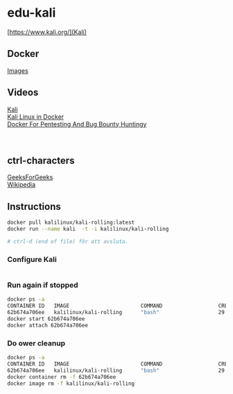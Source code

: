 # edu-kali

[https://www.kali.org/](Kali)

## Docker

[Images](https://www.kali.org/docs/containers/official-kalilinux-docker-images/)

## Videos

[Kali](https://www.youtube.com/watch?v=lZAoFs75_cs)  
[Kali Linux in Docker](https://www.youtube.com/watch?v=JGgu8jVTejk)  
[Docker For Pentesting And Bug Bounty Huntingy](https://www.youtube.com/watch?v=5G6tA8Q9AuQ)  
[]()  
[]()  
[]()  

## ctrl-characters
[GeeksForGeeks](https://www.geeksforgeeks.org/control-characters/)  
[Wikipedia](https://en.wikipedia.org/wiki/Control_character)  

## Instructions

```bash
docker pull kalilinux/kali-rolling:latest
docker run --name kali  -t -i kalilinux/kali-rolling

# ctrl-d (end of file) för att avsluta.
````

### Configure Kali

```bash

```

### Run again if stopped
```bash
docker ps -a
CONTAINER ID   IMAGE                       COMMAND                  CREATED          STATUS                      
62b674a706ee   kalilinux/kali-rolling      "bash"                   29 minutes ago   Exited (0) 3 minutes ago
docker start 62b674a706ee 
docker attach 62b674a706ee
```

### Do ower cleanup

```bash
docker ps -a
CONTAINER ID   IMAGE                       COMMAND                  CREATED          STATUS                      
62b674a706ee   kalilinux/kali-rolling      "bash"                   29 minutes ago   Exited (0) 3 minutes ago
docker container rm -f 62b674a706ee
docker image rm -f kalilinux/kali-rolling

````
